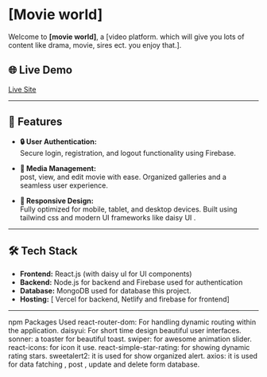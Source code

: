 # [Movie world]  

Welcome to **[movie world]**, a [video platform. which will give you lots of content like drama, movie, sires ect. you enjoy that.].  

## 🌐 Live Demo  
[Live Site](https://user-manage-28a01.web.app/)  

---

## 🚀 Features  

- **🔒 User Authentication:**  
  Secure login, registration, and logout functionality using Firebase.  

- **📸 Media Management:**  
  post, view, and edit movie with ease. Organized galleries and a seamless user experience.  

- **📱 Responsive Design:**  
  Fully optimized for mobile, tablet, and desktop devices. Built using tailwind css and modern UI frameworks like daisy UI .  

---

## 🛠️ Tech Stack  

- **Frontend:** React.js (with daisy uI for UI components)  
- **Backend:** Node.js for backend and  Firebase used for authentication  
- **Database:** MongoDB used for database this project.  
- **Hosting:** [ Vercel for backend, Netlify and firebase for frontend]   

---
npm Packages Used
react-router-dom: For handling dynamic routing within the application.
daisyui: For short time design beautiful user interfaces.
sonner: a toaster for beautiful toast.
swiper: for awesome animation slider.
react-icons: for icon it use.
react-simple-star-rating: for showing dynamic rating stars.
sweetalert2: it is used for show organized alert.
axios: it is used for data fatching , post , update and delete form database.  
